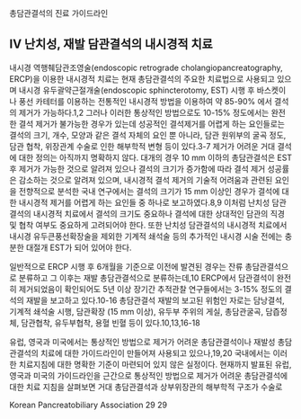 총담관결석의 진료 가이드라인

## IV 난치성, 재발 담관결석의 내시경적 치료

내시경 역행췌담관조영술(endoscopic retrograde cholangiopancreatography, ERCP)을 이용한 내시경적 치료는 현재 총담관결석의 주요한 치료법으로 사용되고 있으며 내시경 유두괄약근절개술(endoscopic sphincterotomy, EST) 시행 후 바스켓이나 풍선 카테터를 이용하는 전통적인 내시경적 방법을 이용하여 약 85-90% 에서 결석의 제거가 가능하다.1,2 그러나 이러한 통상적인 방법으로도 10-15% 정도에서는 완전한 결석 제거가 불가능한 경우가 있는데 성공적인 결석제거를 어렵게 하는 요인들로는 결석의 크기, 개수, 모양과 같은 결석 자체의 요인 뿐 아니라, 담관 원위부의 굴곡 정도, 담관 협착, 위장관계 수술로 인한 해부학적 변형 등이 있다.3-7 제거가 어려운 거대 결석에 대한 정의는 아직까지 명확하지 않다. 대개의 경우 10 mm 이하의 총담관결석은 EST 후 제거가 가능한 것으로 알려져 있으나 결석의 크기가 증가함에 따라 결석 제거 성공률은 감소하는 것으로 알려져 있으며, 내시경적 결석 제거의 기술적 어려움과 관련된 요인을 전향적으로 분석한 국내 연구에서는 결석의 크기가 15 mm 이상인 경우가 결석에 대한 내시경적 제거를 어렵게 하는 요인들 중 하나로 보고하였다.8,9 이처럼 난치성 담관결석의 내시경적 치료에서 결석의 크기도 중요하나 결석에 대한 상대적인 담관의 직경 및 협착 여부도 중요하게 고려되어야 한다. 또한 난치성 담관결석의 내시경적 치료에서 내시경 유두큰풍선확장술을 제외한 기계적 쇄석술 등의 추가적인 내시경 시술 전에는 충분한 대절개 EST가 되어 있어야 한다.

일반적으로 ERCP 시행 후 6개월을 기준으로 이전에 발견된 경우는 잔류 총담관결석으로 분류하고 그 이후는 재발 총담관결석으로 분류하는데,10 ERCP에서 담관결석이 완전히 제거되었음이 확인되어도 5년 이상 장기간 추적관찰 연구들에서는 3-15% 정도의 결석의 재발을 보고하고 있다.10-16 총담관결석 재발의 보고된 위험인 자로는 담낭결석, 기계적 쇄석술 시행, 담관확장 (15 mm 이상), 유두부 주위의 게실, 총담관굴곡, 담즙정체, 담관협착, 유두부협착, 용혈 빈혈 등이 있다.10,13,16-18

유럽, 영국과 미국에서는 통상적인 방법으로 제거가 어려운 총담관결석이나 재발성 총담관결석의 치료에 대한 가이드라인이 만들어져 사용되고 있으나,19,20 국내에서는 이러한 치료지침에 대한 명확한 기준이 마련되어 있지 않은 실정이다. 현재까지 발표된 유럽, 영국과 미국의 가이드라인을 근간으로 통상적인 방법으로 제거가 어려운 총담관결석에 대한 치료 지침을 살펴보면 거대 총담관결석과 상부위장관의 해부학적 구조가 수술로

Korean Pancreatobiliary Association 29
<PAGE>29